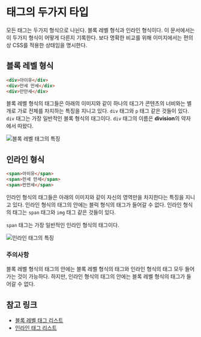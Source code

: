 # 태그의 두가지 타입
모든 태그는 두가지 형식으로 나뉜다. 블록 레벨 형식과 인라인 형식이다. 이 문서에서는 이 두가지 형식이 어떻게 다른지 기록한다. 보다 명확한 비교를 위해 이미지에서는 편의상 CSS를 적용한 상태임을 명시한다.

## 블록 레벨 형식
```html
<div>아이유</div>
<div>만세 만세</div>
<div>만만세</div>
```

블록 레벨 형식의 태그들은 아래의 이미지와 같이 하나의 태그가 콘텐츠의 너비와는 별개로 가로 전체를 차지하는 특징을 지니고 있다. `div` 태그와 `p` 태그 같은 것들이 있다. `div` 태그는 가장 일반적인 블록 형식의 태그이다. `div` 태그의 이름은 **division**의 약자에서 따왔다.

![블록 레벨 태그의 특징](https://drive.google.com/uc?export=view&id=1i0GaSMYm8IAdrLPttK7SQe9sKic5-8Kh)

## 인라인 형식
```html
<span>아이유</span>
<span>만세 만세</span>
<span>만만세</span>
```

인라인 형식의 태그들은 아래의 이미지와 같이 자신의 영역만을 차지한다는 특징을 지니고 있다. 인라인 형식의 태그의 안에는 블럭 형식의 태그가 들어갈 수 없다. 인라인 형식의 태그는 `span` 태그와 `img` 태그 같은 것들이 있다.

`span` 태그는 가장 일반적인 인라인 형식의 태그이다.

![인라인 태그의 특징](https://drive.google.com/uc?export=view&id=1RCzNk8vSjpKlyfzKDasJ0_keD3oVw0e-)

### 주의사항
블록 레벨 형식의 태그의 안에는 블록 레벨 형식의 태그와 인라인 형식의 태그 모두 들어가는 것이 가능하다. 하지만, 인라인 형식의 태그의 안에는 블록 레벨 형식의 태그가 들어갈 수 없다.

## 참고 링크
+ [블록 레벨 태그 리스트](https://developer.mozilla.org/ko/docs/Web/HTML/Block-level_elements)
+ [인라인 태그 리스트](https://developer.mozilla.org/ko/docs/Web/HTML/Inline_elements)